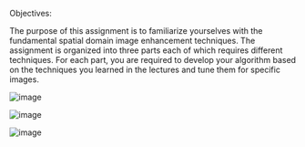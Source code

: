 Objectives: 

The purpose of this assignment is to familiarize yourselves with the fundamental spatial 
domain image enhancement techniques. The assignment is organized into three parts each of which 
requires different techniques. For each part, you are required to develop your algorithm based on 
the techniques you learned in the lectures and tune them for specific images.


![image](https://github.com/AtaKaleli/ImageEnhancementInSpatialDomain/assets/158140699/e0be7ff7-d400-4ab7-904e-2a877bd92e30)


![image](https://github.com/AtaKaleli/ImageEnhancementInSpatialDomain/assets/158140699/297bdc63-5348-4609-8b92-160faf53d39b)



![image](https://github.com/AtaKaleli/ImageEnhancementInSpatialDomain/assets/158140699/17423050-42fc-4c36-9c4e-fceb84ecf5b9)
